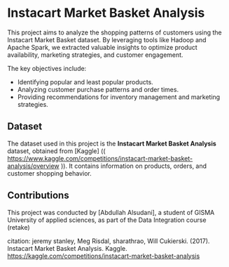 # Instacart Market Basket Analysis

This project aims to analyze the shopping patterns of customers using the Instacart Market Basket dataset. By leveraging tools like Hadoop and Apache Spark, we extracted valuable insights to optimize product availability, marketing strategies, and customer engagement.

The key objectives include:
- Identifying popular and least popular products.
- Analyzing customer purchase patterns and order times.
- Providing recommendations for inventory management and marketing strategies.


## Dataset

The dataset used in this project is the **Instacart Market Basket Analysis** dataset, obtained from [Kaggle] (( https://www.kaggle.com/competitions/instacart-market-basket-analysis/overview )). It contains information on products, orders, and customer shopping behavior.

## Contributions

This project was conducted by [Abdullah Alsudani], a student of GISMA University of applied sciences, as part of the Data Integration course (retake)

citation:
jeremy stanley, Meg Risdal, sharathrao, Will Cukierski. (2017). Instacart Market Basket Analysis. Kaggle. https://kaggle.com/competitions/instacart-market-basket-analysis
